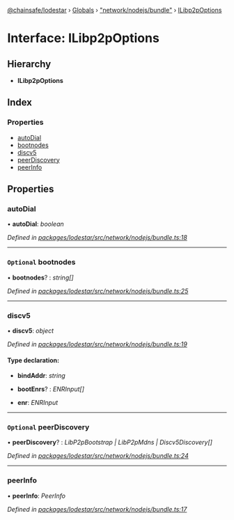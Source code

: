 [@chainsafe/lodestar](../README.md) › [Globals](../globals.md) › ["network/nodejs/bundle"](../modules/_network_nodejs_bundle_.md) › [ILibp2pOptions](_network_nodejs_bundle_.ilibp2poptions.md)

# Interface: ILibp2pOptions

## Hierarchy

* **ILibp2pOptions**

## Index

### Properties

* [autoDial](_network_nodejs_bundle_.ilibp2poptions.md#autodial)
* [bootnodes](_network_nodejs_bundle_.ilibp2poptions.md#optional-bootnodes)
* [discv5](_network_nodejs_bundle_.ilibp2poptions.md#discv5)
* [peerDiscovery](_network_nodejs_bundle_.ilibp2poptions.md#optional-peerdiscovery)
* [peerInfo](_network_nodejs_bundle_.ilibp2poptions.md#peerinfo)

## Properties

###  autoDial

• **autoDial**: *boolean*

*Defined in [packages/lodestar/src/network/nodejs/bundle.ts:18](https://github.com/ChainSafe/lodestar/blob/da7050e4c/packages/lodestar/src/network/nodejs/bundle.ts#L18)*

___

### `Optional` bootnodes

• **bootnodes**? : *string[]*

*Defined in [packages/lodestar/src/network/nodejs/bundle.ts:25](https://github.com/ChainSafe/lodestar/blob/da7050e4c/packages/lodestar/src/network/nodejs/bundle.ts#L25)*

___

###  discv5

• **discv5**: *object*

*Defined in [packages/lodestar/src/network/nodejs/bundle.ts:19](https://github.com/ChainSafe/lodestar/blob/da7050e4c/packages/lodestar/src/network/nodejs/bundle.ts#L19)*

#### Type declaration:

* **bindAddr**: *string*

* **bootEnrs**? : *ENRInput[]*

* **enr**: *ENRInput*

___

### `Optional` peerDiscovery

• **peerDiscovery**? : *LibP2pBootstrap | LibP2pMdns | Discv5Discovery[]*

*Defined in [packages/lodestar/src/network/nodejs/bundle.ts:24](https://github.com/ChainSafe/lodestar/blob/da7050e4c/packages/lodestar/src/network/nodejs/bundle.ts#L24)*

___

###  peerInfo

• **peerInfo**: *PeerInfo*

*Defined in [packages/lodestar/src/network/nodejs/bundle.ts:17](https://github.com/ChainSafe/lodestar/blob/da7050e4c/packages/lodestar/src/network/nodejs/bundle.ts#L17)*
